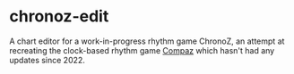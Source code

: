 # chronoz-edit
A chart editor for a work-in-progress rhythm game ChronoZ, an attempt at recreating the clock-based rhythm game [Compaz](https://www.taptap.io/app/235768) which hasn't had any updates since 2022.